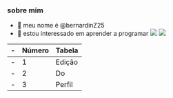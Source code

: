 ### sobre mim
- 👋 meu nome é @bernardinZ25
- 👀 estou interessado em aprender a programar
![](https://img.shields.io/badge/JavaScript-323330?style=for-the-badge&logo=javascript&logoColor=F7DF1E)
![](https://img.shields.io/badge/Scratch-4D97FF?style=for-the-badge&logo=Scratch&logoColor=white)

-|Número | Tabela|
-| ------ | ------ |
-|1|Edição|
-|2|Do|
-|3|Perfil|
